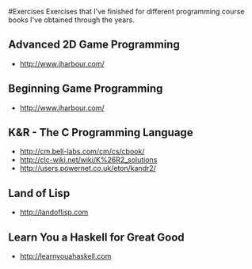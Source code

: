 #Exercises
Exercises that I've finished for different programming course books I've obtained through the years.

## Advanced 2D Game Programming
* http://www.jharbour.com/

## Beginning Game Programming
* http://www.jharbour.com/

## K&R - The C Programming Language
* http://cm.bell-labs.com/cm/cs/cbook/
* http://clc-wiki.net/wiki/K%26R2_solutions
* http://users.powernet.co.uk/eton/kandr2/

## Land of Lisp
* http://landoflisp.com

## Learn You a Haskell for Great Good
* http://learnyouahaskell.com